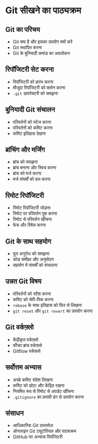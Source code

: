 # Git सीखने का पाठ्यक्रम

## Git का परिचय
- Git क्या है और इसका उपयोग क्यों करें  
- Git स्थापित करना  
- Git के बुनियादी कमांड का अवलोकन  

## रिपॉजिटरी सेट करना
- रिपॉजिटरी को प्रारंभ करना  
- मौजूदा रिपॉजिटरी को क्लोन करना  
- `.git` डायरेक्टरी को समझना  

## बुनियादी Git संचालन
- परिवर्तनों को स्टेज करना  
- परिवर्तनों को कमिट करना  
- कमिट इतिहास देखना  

## ब्रांचिंग और मर्जिंग
- ब्रांच को समझना  
- ब्रांच बनाना और स्विच करना  
- ब्रांच को मर्ज करना  
- मर्ज संघर्षों को हल करना  

## रिमोट रिपॉजिटरी
- रिमोट रिपॉजिटरी जोड़ना  
- रिमोट पर परिवर्तन पुश करना  
- रिमोट से परिवर्तन खींचना  
- फेच और रिबेस करना  

## Git के साथ सहयोग
- पुल अनुरोध को समझना  
- कोड समीक्षा और अनुमोदन  
- सहयोग में संघर्षों को संभालना  

## उन्नत Git विषय
- परिवर्तनों को स्टैश करना  
- कमिट को चेरी-पिक करना  
- `rebase` के साथ इतिहास को फिर से लिखना  
- `git reset` और `git revert` का उपयोग करना  

## Git वर्कफ़्लो
- केंद्रीकृत वर्कफ़्लो  
- फीचर ब्रांच वर्कफ़्लो  
- Gitflow वर्कफ़्लो  

## सर्वोत्तम अभ्यास
- अच्छे कमिट संदेश लिखना  
- कमिट को छोटा और केंद्रित रखना  
- नियमित रूप से रिमोट से अपडेट खींचना  
- `.gitignore` का प्रभावी ढंग से उपयोग करना  

## संसाधन
- आधिकारिक Git दस्तावेज़  
- ऑनलाइन Git ट्यूटोरियल और पाठ्यक्रम  
- GitHub पर अभ्यास रिपॉजिटरी  
